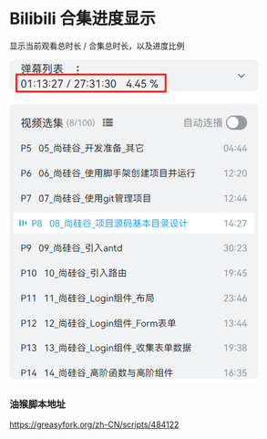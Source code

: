 # Bilibili 合集进度显示

显示当前观看总时长 / 合集总时长，以及进度比例

![Alt text](bili_progress_show.png)

### 油猴脚本地址
https://greasyfork.org/zh-CN/scripts/484122